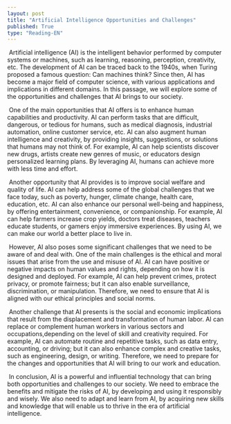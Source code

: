 ```yaml
---
layout: post
title: "Artificial Intelligence Opportunities and Challenges"
published: True
type: "Reading-EN"
---
```


​	Artificial intelligence (AI) is the intelligent behavior performed by computer systems or machines, such as learning, reasoning, perception, creativity, etc. The development of AI can be traced back to the 1940s, when Turing proposed a famous question: Can machines think? Since then, AI has become a major field of computer science, with various applications and implications in different domains. In this passage, we will explore some of the opportunities and challenges that AI brings to our society.

​	One of the main opportunities that AI offers is to enhance human capabilities and productivity. AI can perform tasks that are difficult, dangerous, or tedious for humans, such as medical diagnosis, industrial automation, online customer service, etc. AI can also augment human intelligence and creativity, by providing insights, suggestions, or solutions that humans may not think of. For example, AI can help scientists discover new drugs, artists create new genres of music, or educators design personalized learning plans. By leveraging AI, humans can achieve more with less time and effort.

​	Another opportunity that AI provides is to improve social welfare and quality of life. AI can help address some of the global challenges that we face today, such as poverty, hunger, climate change, health care, education, etc. AI can also enhance our personal well-being and happiness, by offering entertainment, convenience, or companionship. For example, AI can help farmers increase crop yields, doctors treat diseases, teachers educate students, or gamers enjoy immersive experiences. By using AI, we can make our world a better place to live in.

​	However, AI also poses some significant challenges that we need to be aware of and deal with. One of the main challenges is the ethical and moral issues that arise from the use and misuse of AI. AI can have positive or negative impacts on human values and rights, depending on how it is designed and deployed. For example, AI can help prevent crimes, protect privacy, or promote fairness; but it can also enable surveillance, discrimination, or manipulation. Therefore, we need to ensure that AI is aligned with our ethical principles and social norms.

​	Another challenge that AI presents is the social and economic implications that result from the displacement and transformation of human labor. AI can replace or complement human workers in various sectors and occupations,depending on the level of skill and creativity required. For example, AI can automate routine and repetitive tasks, such as data entry, accounting, or driving; but it can also enhance complex and creative tasks, such as engineering, design, or writing. Therefore, we need to prepare for the changes and opportunities that AI will bring to our work and education.

​	In conclusion, AI is a powerful and influential technology that can bring both opportunities and challenges to our society. We need to embrace the benefits and mitigate the risks of AI, by developing and using it responsibly and wisely. We also need to adapt and learn from AI, by acquiring new skills and knowledge that will enable us to thrive in the era of artificial intelligence.